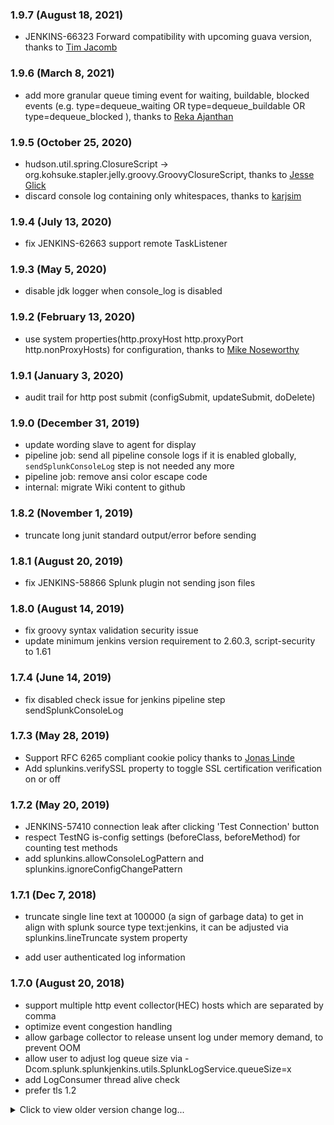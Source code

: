 ### 1.9.7 (August 18, 2021)
- JENKINS-66323 Forward compatibility with upcoming guava version, thanks to [Tim Jacomb](https://github.com/timja)
### 1.9.6 (March 8, 2021)
- add more granular queue timing event for waiting, buildable, blocked events (e.g. type=dequeue_waiting OR type=dequeue_buildable OR type=dequeue_blocked ), thanks to [Reka Ajanthan](https://github.com/rekathiru)

### 1.9.5 (October 25, 2020) 
- hudson.util.spring.ClosureScript → org.kohsuke.stapler.jelly.groovy.GroovyClosureScript, thanks to [Jesse Glick](https://github.com/jglick)
- discard console log containing only whitespaces, thanks to [karjsim](https://github.com/karjsim)

### 1.9.4 (July 13, 2020) 
- fix JENKINS-62663 support remote TaskListener

### 1.9.3 (May 5, 2020) 
- disable jdk logger when console_log is disabled

### 1.9.2 (February 13, 2020) 
-   use system properties(http.proxyHost http.proxyPort http.nonProxyHosts) for configuration, thanks to [Mike Noseworthy](https://github.com/noseworthy)

### 1.9.1 (January 3, 2020) 
-   audit trail for http post submit (configSubmit, updateSubmit, doDelete)

### 1.9.0 (December 31, 2019)
-   update wording slave to agent for display
-   pipeline job: send all pipeline console logs if it is enabled globally, `sendSplunkConsoleLog` step is not needed any more
-   pipeline job: remove ansi color escape code
-   internal: migrate Wiki content to github 

### 1.8.2 (November 1, 2019) 
-   truncate long junit standard output/error before sending

### 1.8.1 (August 20, 2019) 

-   fix JENKINS-58866 Splunk plugin not sending json files

### 1.8.0 (August 14, 2019) 

-   fix groovy syntax validation security issue
-   update minimum jenkins version requirement to 2.60.3, script-security
    to 1.61

### 1.7.4 (June 14, 2019) 

-   fix disabled check issue for jenkins pipeline
    step sendSplunkConsoleLog

### 1.7.3 (May 28, 2019) 

-   Support RFC 6265 compliant cookie policy thanks to [Jonas Linde](https://github.com/krakan)
-   Add splunkins.verifySSL property to toggle SSL certification
    verification on or off

### 1.7.2 (May 20, 2019) 

-   JENKINS-57410 connection leak after clicking 'Test Connection'
    button
-   respect TestNG is-config settings (beforeClass, beforeMethod) for
    counting test methods
-   add splunkins.allowConsoleLogPattern and
    splunkins.ignoreConfigChangePattern

### 1.7.1 (Dec 7, 2018)  

-   truncate single line text at 100000 (a sign of garbage data) to get
    in align with splunk source type text:jenkins, it can be adjusted
    via splunkins.lineTruncate system property

-   add user authenticated log information

### 1.7.0 (August 20, 2018)  

-   support multiple http event collector(HEC) hosts which are separated
    by comma
-   optimize event congestion handling
-   allow garbage collector to release unsent log under memory demand,
    to prevent OOM
-   allow user to adjust log queue size via
    -Dcom.splunk.splunkjenkins.utils.SplunkLogService.queueSize=x
-   add LogConsumer thread alive check
-   prefer tls 1.2

  
<details>
 <summary>Click to view older version change log...</summary>
  

### 1.6.3 (Dec 1, 2017)  

-   fix configuration migration issue for versions prior to 1.5.0

### 1.6.2 (Nov 28, 2017)  

-   defer LogHandler hook registration
-   add covered number and total number in addition to percentage for
    code coverage (index=jenkins event\_tag=coverage)

### 1.6.1 (Oct 15, 2017)  

-   remove restricted computer.getDisplayExecutors api call
-   add splunkins.buffer property which can be added to jenkins start up
    parameter (such as -Dsplunkins.buffer=4096) to adjust console log
    buffer

### 1.6.0 (August 15, 2017)  

-   add splunkins.getJunitReport(int pageSize, List\<String\>
    ignoredTestResultActions = null) which allow user to ignore specific
    test result formats

-   unify junit test results with xunit and cucumber test results

-   defer updateCache operation to JOB\_LOADED phase

-   send JVM memory pool usage,  can be searched via

    ``` syntaxhighlighter-pre
    index="jenkins_statistics" event_tag=jvm_memory
    ```

### 1.5.3 (July 25, 2017)  

-   fix SECURITY-479 (Arbitrary code execution vulnerability in rare
    circumstances)

### 1.5.2 (May 22, 2017)  

-   convert Float.NaN or Double.NaN to null
-   make sure workspace exists before sending files, thanks
    to [ctran](https://github.com/ctran)
-   fix Log type and allow verbose logging

### 1.5.1 (April 24, 2017)  

-   Fix log congestion issue when slave launcher generated verbose logs
    during Jenkins restart phase

### 1.5.0 (April 16, 2017)  

-   Use SecureGroovyScript to address security issues mentioned
    on <https://jenkins.io/security/advisory/2017-04-10/> . If you hit
    errors like   

    ``` console-output
    org.jenkinsci.plugins.scriptsecurity.scripts.UnapprovedUsageException: script not yet approved for use
    ```
      
    you need go to "Manage Jenkins -\> In-process Script Approval"
     (JENKINS\_URL/scriptApproval) page to review the script and approve it.

-   Add support for [jacoco-plugin](https://wiki.jenkins-ci.org/display/JENKINS/JaCoCo+Plugin)

### 1.4.3 (Mar 3, 2017)

-   Do not extract scm info for job start event, since the info maybe
    obtained from last build, not current build
-   Add null check for Node
-   Use job's full name instead of url to get compliance with
    env.JOB\_NAME

### 1.4.2 (Jan 4, 2017)

-   Improve retry handling when Splunk is busy

### 1.4.1 (Dec 19, 2016)

-   Send separate event for running jobs, used for long running job
    alert

### 1.4 (Dec 19, 2016)

-   Support Coverage Report generated by [Clover plugin](https://wiki.jenkins-ci.org/display/JENKINS/Clover+Plugin) and [Cobertura
    plugin](https://wiki.jenkins-ci.org/display/JENKINS/Cobertura+Plugin)
-   Rewrite the metadata configuration page to improve the readability.
-   Shaded org.apache.http package to avoid conflicts with other plugin
    which is using an older version
-   Improve http posting performance by using Gzip.

### 1.3.1 (Oct 27, 2016)

-   Masked Password parameter, send \*\*\*
-   Do not send whole Environment variable list, only send build
    parameters.
-   Added BuildInfoArchiver to send historical data

### 1.3 (Oct 19, 2016)

-   Support Test Report generated by [cucumber-testresult-plugin](https://wiki.jenkins-ci.org/display/JENKINS/Cucumber+Test+Result+Plugin)
-   FIXED TestNG Summary Display issue

### 1.2 (Oct 16, 2016)

-   Support Test Report generated by [TestNG plugin](https://wiki.jenkins-ci.org/display/JENKINS/testng-plugin)

### 1.1 (Oct 14, 2016)

-   Simplify metadata configuration
-   Fixed No signature of method: static
    com.splunk.splunkjenkins.utils.LogEventHelper.sendFiles() is
    applicable for argument types:
    (org.jenkinsci.plugins.workflow.job.WorkflowRun ...

### 1.0 (Oct 8, 2016)

-   Initial release

</details>